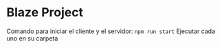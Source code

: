 # Blaze Project

Comando para iniciar el cliente y el servidor: `npm run start`
Ejecutar cada uno en su carpeta